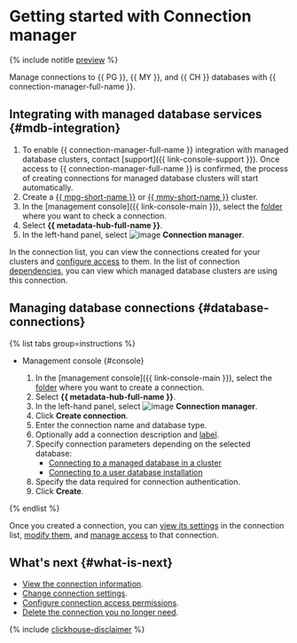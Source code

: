 # Getting started with Connection manager

{% include notitle [preview](../../_includes/note-preview.md) %}

Manage connections to {{ PG }}, {{ MY }}, and {{ CH }} databases with {{ connection-manager-full-name }}.

## Integrating with managed database services {#mdb-integration}

1. To enable {{ connection-manager-full-name }} integration with managed database clusters, contact [support]({{ link-console-support }}). Once access to {{ connection-manager-full-name }} is confirmed, the process of creating connections for managed database clusters will start automatically.
1. Create a [{{ mpg-short-name }}](../../managed-postgresql/operations/cluster-create.md) or [{{ mmy-short-name }}](../../managed-mysql/operations/cluster-create.md) cluster.
1. In the [management console]({{ link-console-main }}), select the [folder](../../resource-manager/concepts/resources-hierarchy.md#folder) where you want to check a connection.
1. Select **{{ metadata-hub-full-name }}**.
1. In the left-hand panel, select ![image](../../_assets/console-icons/plug-connection.svg) **Connection manager**.

In the connection list, you can view the connections created for your clusters and [configure access](../operations/connection-access.md) to them. In the list of connection [dependencies](../operations/view-connection.md#dependencies), you can view which managed database clusters are using this connection.

## Managing database connections {#database-connections}

{% list tabs group=instructions %}

- Management console {#console}

   1. In the [management console]({{ link-console-main }}), select the [folder](../../resource-manager/concepts/resources-hierarchy.md#folder) where you want to create a connection.
   1. Select **{{ metadata-hub-full-name }}**.
   1. In the left-hand panel, select ![image](../../_assets/console-icons/plug-connection.svg) **Connection manager**.
   1. Click **Create connection**.
   1. Enter the connection name and database type.
   1. Optionally add a connection description and [label](../../resource-manager/concepts/labels.md).
   1. Specify connection parameters depending on the selected database:
      * [Connecting to a managed database in a cluster](../operations/create-connection.md#mdb-connection)
      * [Connecting to a user database installation](../operations/create-connection.md#on-premise-connection)
   1. Specify the data required for connection authentication.
   1. Click **Create**.

{% endlist %}

Once you created a connection, you can [view its settings](../operations/update-connection.md#list-connections) in the connection list, [modify them](../operations/update-connection.md#update-connections), and [manage access](../operations/connection-access.md) to that connection.

## What's next {#what-is-next}

* [View the connection information](../operations/view-connection.md).
* [Change connection settings](../operations/update-connection.md).
* [Configure connection access permissions](../operations/connection-access.md).
* [Delete the connection you no longer need](../operations/delete-connection.md).


{% include [clickhouse-disclaimer](../../_includes/clickhouse-disclaimer.md) %}